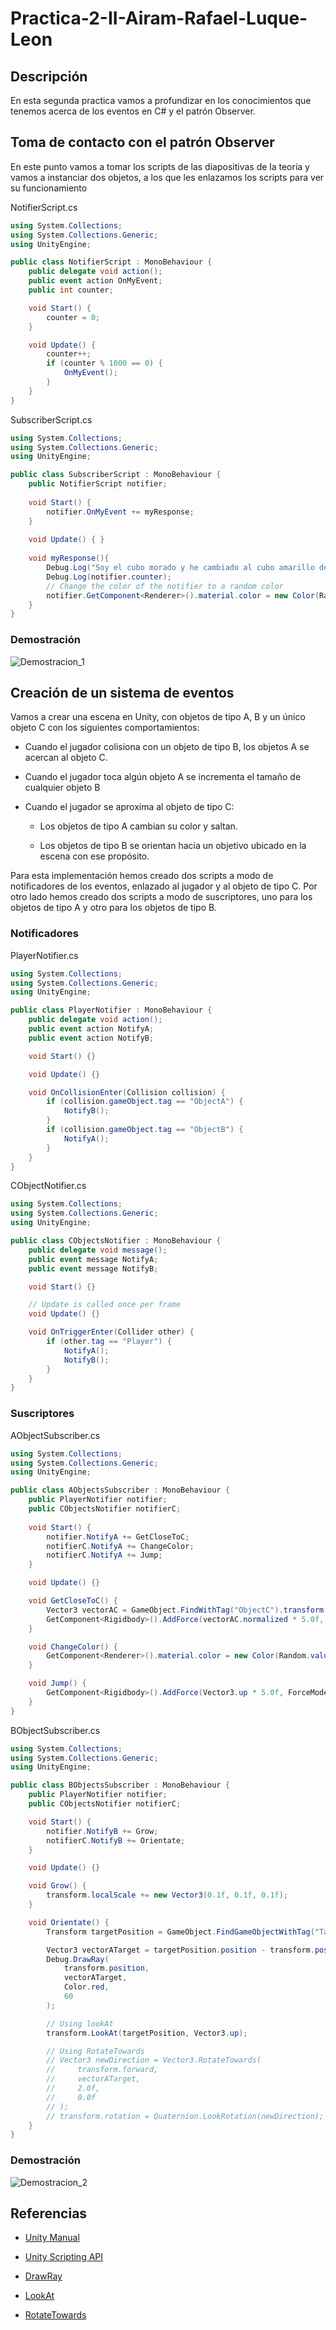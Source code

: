# Practica-2-II-Airam-Rafael-Luque-Leon

## Descripción

En esta segunda practica vamos a profundizar en los conocimientos que tenemos acerca de los eventos en C# y el patrón Observer.

## Toma de contacto con el patrón Observer

En este punto vamos a tomar los scripts de las diapositivas de la teoría y vamos a instanciar dos objetos, a los que les enlazamos los scripts para ver su funcionamiento

NotifierScript.cs
```csharp
using System.Collections;
using System.Collections.Generic;
using UnityEngine;

public class NotifierScript : MonoBehaviour {
    public delegate void action();
    public event action OnMyEvent;
    public int counter;

    void Start() {
        counter = 0;
    }

    void Update() {
        counter++;
        if (counter % 1000 == 0) {
            OnMyEvent();
        }
    }
}
```

SubscriberScript.cs
```csharp
using System.Collections;
using System.Collections.Generic;
using UnityEngine;

public class SubscriberScript : MonoBehaviour {
    public NotifierScript notifier;
    
    void Start() {
        notifier.OnMyEvent += myResponse;
    }
    
    void Update() { }
    
    void myResponse(){
        Debug.Log("Soy el cubo morado y he cambiado al cubo amarillo de color");
        Debug.Log(notifier.counter);
        // Change the color of the notifier to a random color
        notifier.GetComponent<Renderer>().material.color = new Color(Random.value, Random.value, Random.value);
    }
}
```

### Demostración

![Demostracion_1](/img/1.gif)

## Creación de un sistema de eventos

Vamos a crear una escena en Unity, con objetos de tipo A, B y un único objeto C con los siguientes comportamientos:

- Cuando el jugador colisiona con un objeto de tipo B, los objetos A se acercan al objeto C. 

- Cuando el jugador toca algún objeto A se incrementa el tamaño de cualquier objeto B

- Cuando el jugador se aproxima al objeto de tipo C: 

  - Los objetos de tipo A cambian su color y saltan.

  - Los objetos de tipo B se orientan hacia un objetivo ubicado en la escena con ese propósito.

Para esta implementación hemos creado dos scripts a modo de notificadores de los eventos, enlazado al jugador y al objeto de tipo C. Por otro lado hemos creado dos scripts a modo de suscriptores, uno para los objetos de tipo A y otro para los objetos de tipo B.

### Notificadores

PlayerNotifier.cs
```csharp
using System.Collections;
using System.Collections.Generic;
using UnityEngine;

public class PlayerNotifier : MonoBehaviour {
    public delegate void action();
    public event action NotifyA;
    public event action NotifyB;

    void Start() {}

    void Update() {}

    void OnCollisionEnter(Collision collision) {
        if (collision.gameObject.tag == "ObjectA") {
            NotifyB();
        }
        if (collision.gameObject.tag == "ObjectB") {
            NotifyA();
        }
    }
}
```

CObjectNotifier.cs
```csharp
using System.Collections;
using System.Collections.Generic;
using UnityEngine;

public class CObjectsNotifier : MonoBehaviour {
    public delegate void message();
    public event message NotifyA;
    public event message NotifyB;

    void Start() {}

    // Update is called once per frame
    void Update() {}

    void OnTriggerEnter(Collider other) {
        if (other.tag == "Player") {
            NotifyA();
            NotifyB();
        }
    }
}
```

### Suscriptores

AObjectSubscriber.cs
```csharp
using System.Collections;
using System.Collections.Generic;
using UnityEngine;

public class AObjectsSubscriber : MonoBehaviour {
    public PlayerNotifier notifier;
    public CObjectsNotifier notifierC;
    
    void Start() {
        notifier.NotifyA += GetCloseToC;
        notifierC.NotifyA += ChangeColor;
        notifierC.NotifyA += Jump;
    }

    void Update() {}

    void GetCloseToC() {
        Vector3 vectorAC = GameObject.FindWithTag("ObjectC").transform.position - transform.position;
        GetComponent<Rigidbody>().AddForce(vectorAC.normalized * 5.0f, ForceMode.Impulse);
    }

    void ChangeColor() {
        GetComponent<Renderer>().material.color = new Color(Random.value, Random.value, Random.value);
    }

    void Jump() {
        GetComponent<Rigidbody>().AddForce(Vector3.up * 5.0f, ForceMode.Impulse);
    }
}
```

BObjectSubscriber.cs
```csharp
using System.Collections;
using System.Collections.Generic;
using UnityEngine;

public class BObjectsSubscriber : MonoBehaviour {
    public PlayerNotifier notifier;
    public CObjectsNotifier notifierC;

    void Start() {
        notifier.NotifyB += Grow;
        notifierC.NotifyB += Orientate;
    }

    void Update() {}

    void Grow() {
        transform.localScale += new Vector3(0.1f, 0.1f, 0.1f);
    }

    void Orientate() {
        Transform targetPosition = GameObject.FindGameObjectWithTag("Target").GetComponent<Transform>();

        Vector3 vectorATarget = targetPosition.position - transform.position;
        Debug.DrawRay(
            transform.position, 
            vectorATarget,
            Color.red,
            60
        );

        // Using lookAt
        transform.LookAt(targetPosition, Vector3.up);

        // Using RotateTowards
        // Vector3 newDirection = Vector3.RotateTowards(
        //     transform.forward, 
        //     vectorATarget, 
        //     2.0f,
        //     0.0f
        // );
        // transform.rotation = Quaternion.LookRotation(newDirection);
    }
}
```

### Demostración

![Demostracion_2](/img/2.gif)

## Referencias

- [Unity Manual](https://docs.unity3d.com/Manual/index.html)

- [Unity Scripting API](https://docs.unity3d.com/ScriptReference/index.html)

- [DrawRay](https://docs.unity3d.com/ScriptReference/Debug.DrawRay.html)

- [LookAt](https://docs.unity3d.com/ScriptReference/Transform.LookAt.html)

- [RotateTowards](https://docs.unity3d.com/ScriptReference/Vector3.RotateTowards.html)
